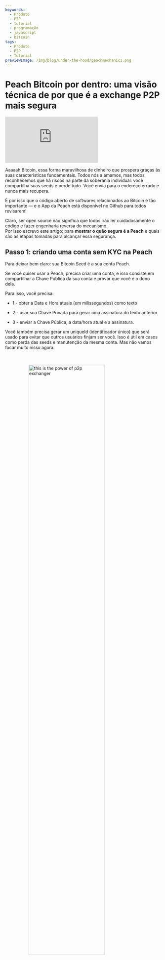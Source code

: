 ```yaml
---
keywords:
  - Produto
  - P2P
  - tutorial
  - programação
  - javascript
  - bitcoin
tags:
  - Produto
  - P2P
  - Tutorial
previewImage: /img/blog/under-the-hood/peachmechanic2.png
---
```


# Peach Bitcoin por dentro: uma visão técnica de por que é a exchange P2P mais segura


<div class="video-wrapper">
  <iframe
    src="https://www.youtube.com/embed/UvdbHlsPmK0"
    title="PEACH VIDEO OF Under the Hood"
    frameborder="0"
    allow="accelerometer; autoplay; clipboard-write; encrypted-media; gyroscope; picture-in-picture; web-share"
    referrerpolicy="strict-origin-when-cross-origin"
    allowfullscreen
  ></iframe>
</div>


Aaaaah Bitcoin, essa forma maravilhosa de dinheiro que prospera graças às suas características fundamentais. Todos nós a amamos, mas todos reconhecemos que há riscos na parte da soberania individual: você compartilha suas seeds e perde tudo. Você envia para o endereço errado e nunca mais recupera.

É por isso que o código aberto de softwares relacionados ao Bitcoin é tão importante — e o App da Peach está disponível no Github para todos revisarem!

Claro, ser open source não significa que todos irão ler cuidadosamente o código e fazer engenharia reversa do mecanismo.  
Por isso escrevo este artigo: para **mostrar o quão segura é a Peach** e quais são as etapas tomadas para alcançar essa segurança.

## Passo 1: criando uma conta sem KYC na Peach

Para deixar bem claro: sua Bitcoin Seed é a sua conta Peach.

Se você quiser usar a Peach, precisa criar uma conta, e isso consiste em compartilhar a Chave Pública da sua conta e provar que você é o dono dela.

Para isso, você precisa:

*  1 - obter a Data e Hora atuais (em milissegundos) como texto  

*  2 - usar sua Chave Privada para gerar uma assinatura do texto anterior  

*  3 - enviar a Chave Pública, a data/hora atual e a assinatura.

Você também precisa gerar um uniqueId (identificador único) que será usado para evitar que outros usuários finjam ser você. Isso é útil em casos como perda das seeds e manutenção da mesma conta. Mas não vamos focar muito nisso agora.

<br><br>
<img src="/img/blog/under-the-hood/underthehood01.png" alt="this is the power of p2p exchanger" style="display:block; margin: auto; width: 70%;">
<br><br>


Aqui está o código para realizar isso em Javascript:

```j

  const seed = randomBytes(64);

  const root = bip32.fromSeed(seed, bitcoin);
  const child = root.derivePath("m/0");
  const keyPair = ECPair.fromPrivateKey(child.privateKey, { network: bitcoin });

  const publicKeyHex = Buffer.from(keyPair.publicKey).toString("hex");

  const session = axios.create({
    baseURL: "https://api.peachbitcoin.com/",
    httpAgent: new http.Agent({ keepAlive: false }),
    httpsAgent: new https.Agent({ keepAlive: false }),
  });

  const registerMessage = String(Date.now());
  const registerMessageSignature = signWithBtcPrivKey(registerMessage, keyPair);

  const resp = await session.post("v1/user/register", {
    publicKey: publicKeyHex,
    message: registerMessage,
    signature: registerMessageSignature,
    uniqueId: "my_own_unique_id_random_12345",
  });

  const accessToken = resp.data.accessToken;

  session.defaults.headers.common["authorization"] = accessToken;

```

Parabéns! Você acabou de criar uma conta na Peach!  
O Servidor validou que, neste momento, você é o dono do Par de Chaves Bitcoin correspondente à Chave Pública enviada.

## Passo 2: enviando sua Chave Pública PGP

Haverá muita criptografia — e também alguma descriptografia. As chaves Bitcoin permitem apenas criptografia unidirecional, portanto precisaremos de Chaves PGP para realizar criptografia bidirecional.  
Isso é fundamental para criptografar e descriptografar dados bancários, mensagens de chat, etc.  

O envio da Chave Pública PGP é semelhante ao processo de envio da Chave Pública Bitcoin. No entanto, há uma etapa extra: assinar a Chave Pública PGP com a Chave Privada Bitcoin, para verificar que o usuário é dono de ambas as chaves — Bitcoin e PGP.

<br><br>
<img src="/img/blog/under-the-hood/underthehood02.png" alt="this is the power of p2p exchanger" style="display:block; margin: auto; width: 70%;">
<br><br>

```j

const { privateKey: pgpPrivateKey, publicKey: pgpPublicKey } =
    await createPGPKey();

  const pgpPublicKeyMessageSignature = signWithBtcPrivKey(
    pgpPublicKey,
    keyPair
  );
  const setPgpKeysMessage = String(Date.now());

  const setPgpKeysMessageSignature = await signPGPMessage(
    pgpPrivateKey,
    setPgpKeysMessage
  );

  await session.patch("v1/user", {
    pgpPublicKey: pgpPublicKey, // the PGP Pub key
    signature: pgpPublicKeyMessageSignature, // the above signed by the BTC Key
    message: setPgpKeysMessage, // the current timestamp
    pgpSignature: setPgpKeysMessageSignature, // the above signed by the PGP Key
  });

```

Neste momento, a Peach possui suas Chaves Públicas Bitcoin e PGP! Isso será extremamente relevante para negociar dentro da Peach.


## Próximos Passos

A partir daqui, o tutorial mostrará os dois lados: o lado do Comprador e o lado do Vendedor.

As etapas serão as seguintes:

*   3.S O Vendedor cria uma Oferta de Venda  
*   4.S O Vendedor financia o Escrow da Peach  
*   5.B O Comprador faz uma Solicitação de Negociação para a Oferta de Venda  
*   5.S O Vendedor aceita a Solicitação de Negociação do Comprador  
*   6.B O Comprador declara que a transferência Fiat foi realizada  
*   6.S O Vendedor confirma que recebeu o Pagamento  


## Passo 3.S: o Vendedor cria uma Oferta de Venda

Criar uma Oferta de Venda é equivalente a anunciar que você está disposto a vender uma quantidade específica de Bitcoin.  
Mas não é só isso: o Vendedor deve aceitar algo em troca. Resumidamente, uma Oferta de Venda contém:

*   uma quantidade de Bitcoin a ser vendida  
*   as Moedas que o Vendedor aceita  
*   os Métodos de Pagamento aceitos (dinheiro em mãos, transferência bancária, transação via Revolut, etc.)  
*   o Prêmio (quanto o Bitcoin custa em relação ao valor de mercado atual)  

Se tudo correr bem, um Comprador se interessará pela oferta e solicitará a negociação.  
Nesse momento, ele precisará selecionar uma única Moeda e um único Método de Pagamento dentre os disponíveis — quanto mais opções o Vendedor oferecer, maiores as chances de atrair um Comprador.

<br><br>
<img src="/img/blog/under-the-hood/underthehood03.png" alt="this is the power of p2p exchanger" style="display:block; margin: auto; width: 40%;">
<br><br>

```j

const sats_to_sell = 21000;
  const sell_premium = 1; // 1%
  const payment_data_currency = "EUR";
  const payment_data_method = "wise";

  const { address: returnAddress } = bitcoin.payments.p2wpkh({
    pubkey: Buffer.from(keyPair.publicKey),
    network: bitcoin,
  });
  const sellOfferPaymentDataToEncrypt = JSON.stringify({
    reference: "",
    userName: "@myWiseIdTradingBot",
  });

  const paymentDataEncryptSHA256 = await sha256(sellOfferPaymentDataToEncrypt);

  const offerCreateRes = await session.post("v1/offer", {
    type: "ask",
    amount: sats_to_sell,
    meansOfPayment: { [payment_data_currency]: [payment_data_method] }, // {"EUR": ["wise"]}
    paymentData: {
      [payment_data_method]: { hashes: [paymentDataEncryptSHA256] },
    },
    returnAddress: returnAddress,
    premium: sell_premium,
  });

```

Como você pode ver no código, o Vendedor está anunciando que está vendendo 21.000 sats (0.00021 Bitcoin) com um prêmio de 1%. Ele quer receber Euros através de sua conta Wise.  
Se prestar atenção, ele **NÃO** está enviando o ID da conta Wise — apenas um Hash.  
A Peach nunca saberá os detalhes do método de pagamento, para manter o anonimato.  
Também é enviada um Endereço de Retorno. Isso é usado em caso de reembolso: se nenhum Comprador quiser seu Bitcoin, você pode recebê-lo de volta.

## Passo 4.S: o Vendedor financia o Escrow da Peach

Após uma solicitação bem-sucedida à API da Peach para criar a Oferta de Venda, o Vendedor obtém o ID da Oferta de Venda:

```j
const sellOfferId = offerCreateRes.data.id;

```

Esse valor é importante — guarde-o. Há outras maneiras de obtê-lo, mas mantenha-o por enquanto.  
A Oferta de Venda foi criada, mas ainda não está pública: nenhum Comprador pode interagir com ela.  
Primeiro, o Vendedor precisa financiar o Escrow.

O Escrow é como um cofre que requer a autorização tanto do Vendedor quanto da Peach para ser aberto.  
O Bitcoin é colocado dentro do cofre e permanece seguro até o fim da negociação.  
Como ele exige a autorização do Vendedor, e o Escrow é um Script na Blockchain do Bitcoin (um endereço P2WSH), a Peach precisa da Chave Pública do Vendedor para criar esse Escrow.

Neste momento, o Vendedor envia a Chave Pública que deseja usar para o Escrow à Peach; a Peach seleciona sua própria Chave Pública para o cofre e o constrói, resultando em um endereço.

<br><br>
<img src="/img/blog/under-the-hood/underthehood04.png" alt="this is the power of p2p exchanger" style="display:block; margin: auto; width: 40%;">
<br><br>

```j
const childSell = root.derivePath(`m/84'/0'/0'/${sellOfferId}'`);

  const keyPairSellOffer = ECPair.fromPrivateKey(childSell.privateKey, {
    network: bitcoin,
  });

  const sellOfferPublicKey = Buffer.from(keyPairSellOffer.publicKey).toString(
    "hex"
  );

  const escrowCreateRes = await session.post(
    "v1/offer/" + sellOfferId + "/escrow",
    {
      publicKey: sellOfferPublicKey,
    }
  );

  const escrowAddress = escrowCreateRes.data.escrows.bitcoin;

  const escrowPeachPublicKey =
    escrowCreateRes.data.escrowPeachPublicKey.bitcoin;

```

Como você pode ver no código, o Vendedor decidiu derivar um novo Par de Chaves usando o ID da Oferta de Venda no caminho de derivação.  
Essa é uma abordagem segura, pois é facilmente reproduzível.  
Após enviar a Chave Pública, a API da Peach retorna o endereço para o qual o Vendedor deve enviar os 21.000 sats.  
No entanto, você não precisa confiar cegamente nesse endereço: pode verificá-lo.

Vamos verificar!

A API da Peach também retorna a Chave Pública usada pela Peach para este Escrow específico, o que nos permite recriar o endereço escrevendo o Script Bitcoin:

```j
   OP_IF
       ${script.number.encode(4320).toString("hex")}
       OP_CHECKSEQUENCEVERIFY
       OP_DROP
   OP_ELSE
       ${sellerPublicKey}
       OP_CHECKSIGVERIFY
   OP_ENDIF
   ${peachPublicKey}
   OP_CHECKSIG
```

Este é o Script usado para o Escrow:

*  sempre requer a assinatura da Peach  
*  e também:  
   * requer a assinatura do Vendedor  
   * ou requer que 4320 blocos tenham sido minerados desde que o Bitcoin foi enviado para aquele endereço  

Por que 4320 blocos?  
Isso equivale a 30 dias de mineração, com uma média de 1 bloco a cada 10 minutos.  
E por que existe essa alternativa que requer apenas a assinatura da Peach após um mês?  
Porque os Vendedores podem não cooperar, perder suas chaves, etc.  
Uma coisa é certa: a Peach tem uma reputação impecável no gerenciamento dos fundos dos Vendedores.

Depois de construir o script, você pode verificar o endereço P2WSH gerado e confirmar que é o mesmo retornado pela API da Peach ao criar o Escrow.

```j
  const multisigScript = bitcoin.script.compile([
    Buffer.from(sellOfferPublicKey, "hex"),
    bitcoin.opcodes.OP_CHECKSIGVERIFY,
  ]);

  const timelockScript = bitcoin.script.compile([
    bitcoin.script.number.encode(4320),
    bitcoin.opcodes.OP_CHECKSEQUENCEVERIFY,
    bitcoin.opcodes.OP_DROP,
  ]);

  const redeemScript = bitcoin.script.compile([
    bitcoin.opcodes.OP_IF,
    ...timelockScript,
    bitcoin.opcodes.OP_ELSE,
    ...multisigScript,
    bitcoin.opcodes.OP_ENDIF,
    Buffer.from(escrowPeachPublicKey, "hex"),
    bitcoin.opcodes.OP_CHECKSIG,
  ]);

  const escrowPayment = bitcoin.payments.p2wsh({
    redeem: { output: redeemScript },
    network: bitcoin,
  });

  console.log("Addresses Match:", escrowPayment.address === escrowAddress);

```

Perfeito! Agora basta fazer uma transação Bitcoin para esse endereço e esperar até que o Escrow seja declarado como financiado.

```j
  while (true) {
    const fundingStatusRes = await session.get(
      "v1/offer/" + sellOfferId + "/escrow"
    );
    if (fundingStatusRes.data.funding.status === "FUNDED") {
      break;
    }
  }

```

Assim que for declarado como financiado (após 1 bloco ser minerado), a Oferta de Venda se torna pública e os Compradores podem começar a interagir com ela.

## Passo 5.B: o Comprador faz uma Solicitação de Negociação para a Oferta de Venda

Agora é a hora do Comprador agir!

Primeiro, vamos verificar todas as Ofertas de Venda disponíveis:

```j
const sellOffers = await session.get("v069/sellOffer");
```

Para simplificar, o Comprador se interessará pela primeira Oferta de Venda disponível.

```j
const sellOfferToTradeRequestId = sellOffers.data.offers[0].id;
```

Agora, o Comprador quer fazer uma Solicitação de Negociação, informando ao Vendedor que está disposto a negociar sob suas condições.  
Parece simples, certo? Mas este é o passo mais complexo de todo o processo.

Vamos detalhar o que o Comprador precisa enviar:

* o Método de Pagamento preferido (um dos aceitos pelo Vendedor)  
* a Moeda preferida (mesmo que acima)  
* uma Chave Simétrica (para o Comprador e o Vendedor se comunicarem diretamente) Criptografada  
* a assinatura da Chave Simétrica  
* os Dados de Pagamento Criptografados usando a Chave Simétrica  
* uma assinatura dos Dados de Pagamento  
* o Endereço de Liberação: onde o Comprador quer receber o Bitcoin comprado  
* a Assinatura da Mensagem do Endereço de Liberação (prova de propriedade, via BIP 322)  
* a taxa máxima de mineração: quanto o Comprador está disposto a ceder de seu Bitcoin final para pagar as taxas dos mineradores.  

É bastante coisa, não? Mas é isso que torna a Peach super segura!  
Vamos por partes.

### O Método de Pagamento e a Moeda preferidos:

Este é o mais simples:

```j
  const payment_data_currency = "EUR";
  const payment_data_method = "wise";

```

### A Chave Simétrica:

A Chave Simétrica será usada com Criptografia Bidirecional AES256: você pode criptografar uma mensagem e depois descriptografá-la usando a mesma chave.

```j
async function decryptDataWithSymmetricKey(encryptedMessage, symmetricKey) {
  const message = await openpgp.readMessage({
    armoredMessage: encryptedMessage,
  });

  const { data: decrypted } = await openpgp.decrypt({
    message,
    passwords: [symmetricKey],
    format: "utf8",
  });

  return decrypted;
}

async function encryptDataWithSymmetricKey(data, symmetricKey) {
  const message = await openpgp.createMessage({ text: data });
  const encrypted = await openpgp.encrypt({
    message,
    passwords: [symmetricKey],
    format: "armored",
    config: {
      preferredSymmetricAlgorithm: openpgp.enums.symmetric.aes256,
    },
  });
  return encrypted;
}

```

Para criar uma, basta gerar um número aleatório:

```j
  const symmetricKey = randomBytes(32);
  const symmetricKeyHex = symmetricKey.toString("hex");

```

Você não deve enviar essa chave em texto claro — isso anularia seu propósito.  
Ela deve ser criptografada de modo que apenas o Comprador e o Vendedor possam descriptografá-la.  
Como ambos enviaram suas Chaves Públicas PGP, precisamos criptografá-la de forma que apenas as Chaves Privadas PGP correspondentes possam descriptografá-la:

```j
async function encryptForMultipleRecipients(secret, publicKeysArmored) {
  const publicKeys = await Promise.all(
    publicKeysArmored.map((armored) => openpgp.readKey({ armoredKey: armored }))
  );
  const message = await openpgp.createMessage({ text: secret });

  const encrypted = await openpgp.encrypt({
    message,
    encryptionKeys: publicKeys,
  });

  return encrypted;
}

  const matchingUserPgpPubKey = sellOffers.data.offers[0].user.pgpPublicKey;

  const symmetricKeyEncrypted = await encryptForMultipleRecipients(
    symmetricKeyHex,
    [pgpPublicKey, matchingUserPgpPubKey]
  );

```

E para que o Vendedor tenha certeza de que a Chave Simétrica foi gerada pelo Comprador, ele também deve assiná-la usando sua chave PGP:

```j
  const symmetricKeySignature = await signPGPMessage(
    pgpPrivateKey,
    symmetricKeyHex
  );

```

### Os Dados de Pagamento:

Essa é a informação mais valiosa: seus Dados de Pagamento. Pode ser seu IBAN, seu nome de usuário no Revolut — qualquer dado que identifique a origem do seu pagamento Fiat.  
O Vendedor depois compartilhará suas próprias informações com o Comprador.

Agora que temos uma Chave Simétrica, podemos usá-la para Criptografar os Dados de Pagamento, e o Vendedor poderá usá-la depois para Descriptografar.

```j
const paymentDataToEncrypt = JSON.stringify({
    reference: "",
    userName: "@buyerWiseId",
  });

const paymentDataEncrypted = await encryptDataWithSymmetricKey(
paymentDataToEncrypt,
symmetricKeyHex
);

const paymentDataSignature = await signPGPMessage(
pgpPrivateKey,
paymentDataToEncrypt
);

```

### Definindo o Endereço de Liberação e provando propriedade:

Você deve definir para qual endereço quer que o Bitcoin da negociação seja enviado posteriormente.  
Criar um endereço é a parte fácil.  
A parte difícil é provar a propriedade do endereço.  
Fazemos isso por razões regulatórias, para garantir que o Comprador é realmente o dono, e, felizmente, isso também serve como uma medida de segurança extra (isso torna a Peach imune ao ataque de substituição de endereço via bibliotecas Javascript, ocorrido em setembro de 2025).

A prova de propriedade é feita usando BIP-322, que permite usar sua Chave Privada Bitcoin para assinar uma mensagem que pode ser validada pelo endereço.

```j
  const { address } = bitcoin.payments.p2wpkh({
    pubkey: Buffer.from(keyPair.publicKey),
    network: bitcoin,
  });

  const ownershipMessage =
    "I confirm that only I, peach" +
    publicKeyHex.slice(0, 8) +
    ", control the address " +
    address;

  const releaseAddressSignature = signWithBIP322(
    wif,
    address,
    ownershipMessage
  );

```

### Um último detalhe: a taxa máxima de mineração:

Como Comprador, talvez você não queira gastar muito em taxas para receber seu Bitcoin e prefira esperar até que as taxas caiam antes de liberar os fundos.  
Nesse caso, você pode definir a Taxa Máxima de Mineração que está disposto a “pagar” para que o Bitcoin seja enviado a você.

### Finalmente, você faz a Solicitação de Negociação à Oferta de Venda

Que jornada, hein? Mas é isso — agora você pode enviá-la.

```j
  await session.post(
    "v069/sellOffer/" + sellOfferToTradeRequestId + "/tradeRequestPerformed",
    {
      paymentMethod: payment_data_method,
      currency: payment_data_currency,
      paymentDataHashed: paymentDataToEncryptSHA256,
      paymentDataEncrypted: paymentDataEncrypted,
      paymentDataSignature: paymentDataSignature,
      symmetricKeyEncrypted: symmetricKeyEncrypted,
      symmetricKeySignature: symmetricKeySignature,
      maxMiningFeeRate: 2, // sats/vb
      releaseAddress: address,
      releaseAddressMessageSignature: releaseAddressSignature,
    }
  );

```

<br><br>
<img src="/img/blog/under-the-hood/underthehood05.png" alt="this is the power of p2p exchanger" style="display:block; margin: auto; width: 40%;">
<br><br>

Agora é a vez do Vendedor aceitá-la.

## Passo 5.S: o Vendedor aceita a Solicitação de Negociação

O Vendedor aguardava que um Comprador interagisse com sua Oferta de Venda.  
Ele verifica a lista de Solicitações de Negociação:

```j
const receivedTradeRequestRequest = await session.get(
    "v069/sellOffer/" + sellOfferId + "/tradeRequestReceived"
  );

  const tradeReq = receivedTradeRequestRequest.data[0];

```

Se o Vendedor decidir aceitar a Solicitação de Negociação, ele deve compartilhar seus Dados de Pagamento com o Comprador, para que este saiba para onde enviar o pagamento Fiat.

Como uma Chave Simétrica já foi criada e enviada pelo Comprador, o Vendedor pode descriptografá-la (pois foi criptografada com sua Chave Pública PGP) e usá-la para criptografar seus próprios Dados de Pagamento.

```j
  const receivedSymmetricKey = await decryptWithPrivateKey(
    tradeReq.symmetricKeyEncrypted,
    pgpPrivateKey
  );

  const sellOfferPaymentDataEncrypted = await encryptDataWithSymmetricKey(
    sellOfferPaymentDataToEncrypt,
    receivedSymmetricKey
  );

  const sellOfferPaymentDataSignature = await signPGPMessage(
    pgpPrivateKey,
    sellOfferPaymentDataToEncrypt
  );

```

E pronto! Agora o Vendedor pode aceitar a Solicitação de Negociação e uma troca oficial começa!

<br><br>
<img src="/img/blog/under-the-hood/underthehood06.png" alt="this is the power of p2p exchanger" style="display:block; margin: auto; width: 40%;">
<br><br>

```j
  await session.post(
    "v069/sellOffer/" +
      sellOfferId +
      "/tradeRequestReceived/" +
      tradeReq.userId +
      "/accept",
    {
      paymentDataEncrypted: sellOfferPaymentDataEncrypted,
      paymentDataSignature: sellOfferPaymentDataSignature,
      paymentData: {
        [payment_data_method]: { hashes: [paymentDataEncryptSHA256] },
      },
    }
  );

```

Se compreender todo o processo foi difícil, aqui está uma imagem para ilustrá-lo:

<br><br>
<img src="/img/blog/under-the-hood/underthehood07.png" alt="this is the power of p2p exchanger" style="display:block; margin: auto; width: 90%;">
<br><br>

## Passo 6.B: o Comprador declara que o Pagamento foi feito

O Comprador pode verificar se tem Contratos (que são trocas acordadas entre um Comprador e um Vendedor) consultando o endpoint de resumos de Contrato:

```j
  const contractsRes = await session.get("v1/contracts/summary");
  const contract = contractsRes.data.find((obj) =>
    obj.id.startsWith(sellOfferToTradeRequestId + "-")
  );

  if (contract.tradeStatus !== "paymentRequired") throw Error;
```

Isso retornará uma lista de todos os Contratos dos quais ele participa.  
Se houver um Contrato com status “paymentRequired”, então é a vez dele realizar o pagamento Fiat.

Para isso, ele precisa descriptografar os Dados de Pagamento do Vendedor usando a Chave Simétrica gerada na Solicitação de Negociação original.  
Se ele não a salvou, tudo bem, pois ela está disponível e pode ser descriptografada com sua Chave Privada PGP.

```j

  const contractRes = await session.get("v1/contract/" + contract.id);

  const receivedSymmetricKey = await decryptWithPrivateKey(
    contractRes.data.symmetricKeyEncrypted,
    pgpPrivateKey
  );

  if (receivedSymmetricKey !== symmetricKeyHex) throw Error;

  const decryptedSellerPaymentData = await decryptDataWithSymmetricKey(
    contractRes.data.paymentDataEncrypted,
    receivedSymmetricKey
  );

  console.log("Seller Payment Data ", JSON.parse(decryptedSellerPaymentData));
```

Agora, isso deve acontecer fora da Peach: o Comprador abre seu aplicativo bancário (ou similar) e realiza uma transferência Fiat para o destinatário dos Dados de Pagamento do Vendedor.

Se este passo causar insegurança ao leitor, lembre-se: o Bitcoin já está no Escrow, controlado pela Peach e pelo Vendedor.  
Você pode até acessar o endereço do Escrow — disponível nos dados do Contrato retornados pela API — e verificar, via explorador de Blockchain, se o Bitcoin está lá.  

Após realizar a transferência Fiat, o Comprador deve declarar que o Pagamento foi feito:

```j
  const confirmPaymentRes = await session.post(
    "v1/contract/" + contract.id + "/payment/confirm"
  );
```

<br><br>
<img src="/img/blog/under-the-hood/underthehood08.png" alt="this is the power of p2p exchanger" style="display:block; margin: auto; width: 40%;">
<br><br>

Esse foi o último passo do Comprador.  
Agora o Vendedor deve confirmar que recebeu o pagamento Fiat e liberar o Bitcoin no Escrow para o endereço do Comprador.

## Passo 6.S: o Vendedor confirma que recebeu o Pagamento

Da mesma forma que o Comprador, o Vendedor verifica os Contratos atribuídos a ele.

```j
  const contractsRes = await session.get("v1/contracts/summary");
  const contract = contractsRes.data[0];

  const contractRes = await session.get("v1/contract/" + contract.id);

```

Na resposta da API do Contrato, o Vendedor receberá uma Transação Bitcoin Parcialmente Assinada (PSBT), que é uma transação do Bitcoin no Escrow para o endereço do Comprador, já com a assinatura da Peach.  
Isso significa que só precisa da assinatura do Vendedor para se tornar uma transação válida:

```j
  const releasePSBTBase64 = contractRes.data.releasePsbt;

  const parsedPSBT = bitcoin.Psbt.fromBase64(releasePSBTBase64, {
    network: bitcoin,
  });

  parsedPSBT.signInput(0, childSell);

```

<br><br>
<img src="/img/blog/under-the-hood/underthehood09.png" alt="this is the power of p2p exchanger" style="display:block; margin: auto; width: 40%;">
<br><br>

Agora o Vendedor pode finalizar a Transação, passando as duas assinaturas e o Script Bitcoin do Escrow.  
Como estamos seguindo o caminho MultiSig do script (escrito como o segundo caminho), precisamos passar OP_FALSE na pilha, para que a instrução IF seja avaliada corretamente.

```j
export const getFinalScript = (_inputIndex, input, bitcoinScript) => {
  const network = bitcoin;

  const payment = payments.p2wsh({
    network,
    redeem: {
      network,
      output: bitcoinScript,
      input: bitcoin.script.compile([
        input.partialSig[0].signature,
        input.partialSig[1].signature,
        opcodes.OP_FALSE,
      ]),
    },
  });

  parsedPSBT.finalizeInput(0, getFinalScript);

  const tx = parsedPSBT.extractTransaction().toHex();

```

O último passo: enviar a Transação finalizada para a API da Peach:

```j
  await session.post("v1/contract/" + contract.id + "/payment/confirm", {
    releaseTransaction: tx,
  });

```

Senhoras e senhores, é assim que negociamos na Peach com máxima segurança e privacidade!
